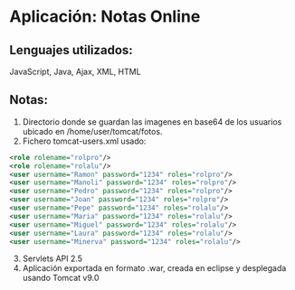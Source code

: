 # Aplicación: Notas Online
## Lenguajes utilizados: 
JavaScript, Java, Ajax, XML, HTML
## Notas:
1. Directorio donde se guardan las imagenes en base64 de los usuarios ubicado en /home/user/tomcat/fotos.
2. Fichero tomcat-users.xml usado:
```xml
<role rolename="rolpro"/>
<role rolename="rolalu"/>
<user username="Ramon" password="1234" roles="rolpro"/>
<user username="Manoli" password="1234" roles="rolpro"/>
<user username="Pedro" password="1234" roles="rolpro"/>
<user username="Joan" password="1234" roles="rolpro"/>
<user username="Pepe" password="1234" roles="rolalu"/>
<user username="Maria" password="1234" roles="rolalu"/>
<user username="Miguel" password="1234" roles="rolalu"/>
<user username="Laura" password="1234" roles="rolalu"/>
<user username="Minerva" password="1234" roles="rolalu"/>
```
3. Servlets API 2.5
4. Aplicación exportada en formato .war, creada en eclipse y desplegada usando Tomcat v9.0
